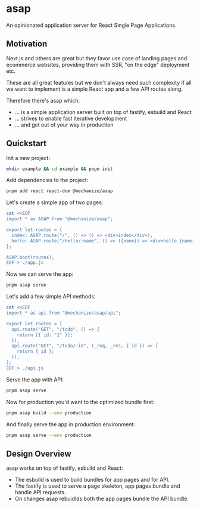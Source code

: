 # asap

An opinionated application server for React Single Page Applications.

## Motivation

Next.js and others are great but they favor use case of landing pages and
ecommerce websites, providing them with SSR, "on the edge" deployment etc.

These are all great features but we don't always need such complexity if all we
want to implement is a simple React app and a few API routes along.

Therefore there's asap which:

- ... is a simple application server built on top of fastify, esbuild and React
- ... strives to enable fast iterative development
- ... and get out of your way in production

## Quickstart

Init a new project:

```sh
mkdir example && cd example && pnpm init
```

Add dependencies to the project:

```sh
pnpm add react react-dom @mechanize/asap
```

Let's create a simple app of two pages:

```sh
cat <<EOF
import * as ASAP from "@mechanize/asap";

export let routes = {
  index: ASAP.route("/", () => () => <div>index</div>),
  hello: ASAP.route("/hello/:name", () => ({name}) => <div>hello {name}</div>),
};

ASAP.boot(routes);
EOF > ./app.js
```

Now we can serve the app:

```sh
pnpm asap serve
```

Let's add a few simple API methods:

```sh
cat <<EOF
import * as api from "@mechanize/asap/api";

export let routes = [
  api.route("GET", "/todo", () => {
    return [{ id: "1" }];
  }),
  api.route("GET", "/todo/:id", (_req, _res, { id }) => {
    return { id };
  }),
];
EOF > ./api.js
```

Serve the app with API:

```sh
pnpm asap serve
```

Now for production you'd want to the optimized bundle first:

```sh
pnpm asap build --env production
```

And finally serve the app in production environment:

```sh
pnpm asap serve --env production
```

## Design Overview

asap works on top of fastify, esbuild and React:

- The esbuild is used to build bundles for app pages and for API.
- The fastify is used to serve a page skeleton, app pages bundle and handle API
  requests.
- On changes asap rebuidlds both the app pages bundle the API bundle.
